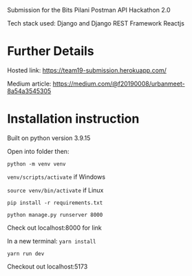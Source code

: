 Submission for the Bits Pilani Postman API Hackathon 2.0

Tech stack used:
Django and Django REST Framework
Reactjs

# Further Details

Hosted link: https://team19-submission.herokuapp.com/

Medium article: https://medium.com/@f20190008/urbanmeet-8a54a3545305

# Installation instruction

Built on python version 3.9.15

Open into folder then:

`python -m venv venv`

`venv/scripts/activate` if Windows

`source venv/bin/activate` if Linux

`pip install -r requirements.txt`

`python manage.py runserver 8000`

Check out localhost:8000 for link

In a new terminal:
`yarn install`

`yarn run dev`

Checkout out localhost:5173
